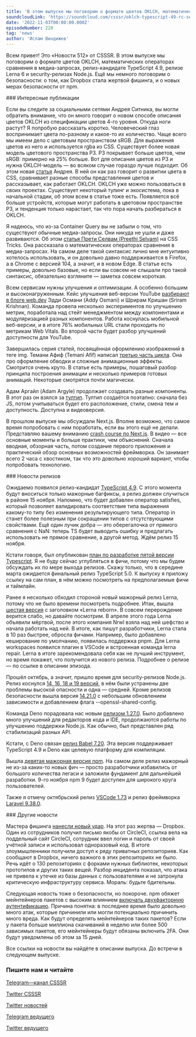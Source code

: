 ```yaml
---
title: 'В этом выпуске мы поговорим о формате цветов OKLCH, математических операторах сравнения в медиа-запросах, релиз-кандидате TypeScript 4.9, релизе Lerna 6 и security-релизах Node.js, фишигне в Dropbox и 2FA в npm.'
soundcloudLink: 'https://soundcloud.com/csssr/oklch-typescript-49-rc-security-relizy-nodejs-lerna-6-fishing-i-dropbox'
date: '2022-11-03T00:00:00.000Z'
episodeNumber: 220
tag: 'news'
author: 'Ислам Виндижев'
---
```


Всем привет! Это «Новости 512» от CSSSR. В этом выпуске мы поговорим о формате цветов OKLCH, математических операторах сравнения в медиа-запросах, релиз-кандидате TypeScript 4.9, релизе Lerna 6 и security-релизах Node.js. Ещё мы немного поговорим о безопасности: о том, как Dropbox стала жертвой фишинга, и о новых мерах безопасности от npm.

<ParagraphWithImage imageName="laptopNews" >
  ### Интересные публикации

  Если вы следите за социальными сетями Андрея Ситника, вы могли обратить внимание, что он много говорит о новом способе описания цветов OKLCH из спецификации цветов 4-го уровня. Откуда ноги растут? Я попробую рассказать коротко. Человеческий глаз воспринимает цвета по-разному и какое-то их количество. Чаще всего мы имеем дело с цветовым пространством sRGB. Для выражения цветов из него и используется rgba из CSS. Существует более новая модель цветового пространства P3. P3 покрывает больше цветов, чем sRGB: примерно на 25% больше. Вот для описания цветов из P3 и нужна OKLCH-модель — во всяком случае гораздо лучше подходит. Об этом новая [статья](https://evilmartians.com/chronicles/oklch-in-css-why-quit-rgb-hsl) Андрея. В ней он как раз говорит о развитии цвета в CSS, сравнивает разные способы представления цветов и рассказывает, как работает OKLCH. OKLCH уже можно пользоваться в своих проектах. Существует некоторый тулинг и экосистема, пока в начальной стадии, об этом всем в статье тоже есть. Появляется всё больше устройств, которые могут работать в цветовом пространстве P3, и тенденция только нарастает, так что пора начать разбираться в OKLCH.
</ParagraphWithImage>

Я надеюсь, что из-за Container Query вы не забыли о том, что существуют обычные медиа-запросы. Они никуда не ушли и даже развиваются. Об этом [статья Прети Селвам (Preethi Selvam)](https://css-tricks.com/the-new-css-media-query-range-syntax/) на CSS Tricks. Она рассказала о математических операторах сравнения в медиа-запросах. На самом деле такой синтаксис лично мне интуитивно хотелось использовать, и он довольно давно поддерживается в Firefox, а в Chrome с версией 104, а значит, и в новом Edge. В статье есть примеры, довольно базовые, но если вы совсем не слышали про такой синтаксис, обязательно взгляните — заметка совсем короткая.

Всем сервисам нужны улучшения и оптимизации. А особенно большим и высоконагруженным. Кейс улучшения веб-версии YouTube [разбирают в блоге web.dev](https://web.dev/better-youtube-web-part1/) Эдди Османи (Addy Osmani) и Шрирам Кришан (Sriram Krishnan). Команда провела несколько экспериментов по улучшению метрик, поработала над стейт менеджментом между компонентами и модуляризацией разных компонентов. Работа коснулась мобильной веб-версии, и в итоге 76% мобильных URL стали проходить по метрикам Web Vitals. Во второй части будет разбор улучшений доступности для YouTube.

Завершилась серия статей, посвящённая оформлению изображений в теге img. Темани Афиф (Temani Afif) написал [третью часть цикла](https://css-tricks.com/fancy-image-decorations-outlines-and-complex-animations/). Она про оформление обводки и сложные анимационные  эффекты. Смотрится очень круто. В статье есть примеры, пошаговый разбор принципа построения анимации и несколько примеров готовых анимаций. Некоторые смотрятся почти магически.

Адам Аргайл (Adam Argyle) продолжает создавать разные компоненты. В этот раз он взялся за [тултип](https://web.dev/building-a-tooltip-component/). Тултип создаётся поэтапно: сначала без JS, потом учитываться будет его расположение, стили, смена тем и доступность. Доступна и видеоверсия.

В прошлом выпуске мы обсуждали Next.js. Вполне возможно, что самое время попробовать с ним поработать, если вы этого ещё не делали. Представляю вашему вниманию [crash course по Next.js](https://www.youtube.com/watch?v=uU80SSxn9_c). В видео — все основные моменты и больше практики, чем объяснений. Сначала вводная, обзорная часть, потом создание первого приложения и практический обзор основных возможностей фреймворка. Он занимает всего 2 часа с хвостиком, так что это довольно хороший вариант, чтобы попробовать технологию.

<ParagraphWithImage imageName="manWithLaptop">
  ### Новости релизов

Ожидаемо появился релиз-кандидат [TypeScript 4.9](https://devblogs.microsoft.com/typescript/announcing-typescript-4-9-rc/). С этого момента будут вноситься только мажорные багфиксы, а релиз должен случиться в районе 15 ноября. Напомню, что будет добавлен оператор satisfies, который позволяет валидировать соответствие типа выражения какому-то типу без изменения результирующего типа. Оператор in станет более полезным при сокращении типов с отсутствующими свойствами. Ещё один лучик добра — это оберегалочка от прямого сравнения с NaN: теперь TS будет выводить ошибку и предлагать использовать не прямое сравнение, а другой метод. Ждём релиз 15 ноября.
</ParagraphWithImage>

Кстати говоря, был опубликован [план по разработке пятой версии Typescript](https://github.com/microsoft/TypeScript/issues/51362). Я не буду сейчас углубляться в фичи, потому что мы будем обсуждать их по мере выхода релизов. Скажу только, что в середине марта ожидается финальный релиз TypeScript 5.0. К выпуску я приложу ссылку на сам план, в нём можно посмотреть на предполагаемые фичи и таймлайн.

Ранее я несколько обходил стороной новый мажорный релиз Lerna, потому что не было времени посмотреть подробнее. Итак, вышла [шестая версия](https://blog.nrwl.io/lerna-reborn-whats-new-in-v6-10aec6e9091c) с заголовком «Lerna reborn». В совсем перерождение верится слабо, но давайте посмотрим. В апреле этого года Lerna объявили мёртвой, после этого компания Nrwl взяла над ней шефство и начала работать над ней. В итоге, как пишут разработчики, Lerna стала в 10 раз быстрее, обросла фичами. Например, было добавлено кеширование по умолчанию, появилась поддержка pnpm. Для Lerna workspaces появился плагин в VSCode и встроенная команда lerna repair. Lerna в итоге зарекомендовала себя как не лучший инструмент, но время покажет, что получится из нового релиза. Подробнее о релизе — по ссылке в описании эпизода.

Прошёл октябрь, а значит, пришло время для security-релизов Node.js. Релиз коснулся [14, 16, 18 и 19 версий](https://nodejs.org/en/blog/vulnerability/november-2022-security-releases/), в нём были устранены две проблемы высокой опасности и одна — средней. Кроме релизов безопасности вышла версия [14.21.0](https://nodejs.org/en/blog/release/v14.21.0/) с небольшим обновлением зависимости и добавлением флага --openssl-shared-config.

Команда Deno порадовала нас новым [релизом 1.27.0](https://deno.com/blog/v1.27). Было добавлено много улучшений для редакторов кода и IDE, продолжаются работы по улучшению поддержки Node.js. Как обычно, был представлен ряд стабилизаций разных API.

Кстати, с Deno связан [релиз Babel 7.20](https://babeljs.io/blog/2022/10/27/7.20.0.html). Эта версия поддерживает TypeScript 4.9 и Deno как целевую платформу для компиляции.

Вышла [девятая мажорная версия npm](https://github.blog/changelog/2022-10-24-npm-v9-0-0-released/). На самом деле релиз мажорный не из-за каких-то новых фич — просто разработчики избавились от большого количества легаси и заложили фундамент для дальнейшей разработки. 9-го ноября npm 9 будет доступен для широкого круга пользователей.

Также я отмечу октябрьский релиз [VSCode 1.73](https://code.visualstudio.com/updates/v1_73) и релиз фреймворка [Laravel 9.38.0](https://laravel-news.com/laravel-9-38-0).

<ParagraphWithImage imageName="laptopNews" >
  ### Другие новости

Мастера фишинга [нанесли новый удар](https://dropbox.tech/security/a-recent-phishing-campaign-targeting-dropbox). На этот раз жертва — Dropbox. Один из сотрудников получил письмо якобы от CircleCI, ссылка вела на поддельный сайт CircleCI, сотрудник ввел логин и пароль от своей учётной записи и использовал одноразовый код. В итоге злоумышленники получили доступ к ряду приватных репозиториев. Как сообщают в Dropbox, ничего важного в этих репозиториях не было. Речь идёт о 130 репозиториях с форками нужных библиотек, некоторых прототипов и других таких вещей. Разбор инцидента показал, что атака не привела к утечке из базы данных с пользователями и не затронула критическую инфраструктуру сервиса. Мораль: будьте бдительны.
</ParagraphWithImage>

Следующая новость тоже о безопасности, но покороче. npm обяжет мейнтейнеров пакетов с высоким влиянием [включать двухфакторную аутентификацию](https://github.blog/changelog/2022-11-01-high-impact-package-maintainers-now-require-2fa/). Причина понятна: в последнее время было довольно много атак, которые причинили или могли потенциально причинить много вреда. Как будут определять мейнтейнеров таких пакетов? Если у пакета больше миллиона скачиваний в неделю или более 500 зависимых пакетов, его мейнтейнеры будут обязаны включить 2FA. Они будут уведомлены об этом за 15 дней.

Все ссылки на новости вы найдёте в описании выпуска. До встречи в следующем выпуске.

  ### Пишите нам и читайте
  [Telegram—канал CSSSR](https://t.me/csssr)

  [Twitter CSSSR](https://twitter.com/csssr_dev)

  [Twitter новостей](https://twitter.com/csssr_news)

  [Telegram ведущего](https://t.me/Vindizh)

  [Twitter ведущего](https://twitter.com/Vindizh)
